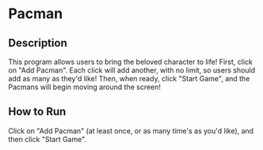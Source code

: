 # Pacman

## Description
This program allows users to bring the beloved character to life! First, click on "Add Pacman". Each click will add another, with no limit, so users should add as many as they'd like! Then, when ready, click "Start Game", and the Pacmans will begin moving around the screen!

## How to Run
Click on "Add Pacman" (at least once, or as many time's as you'd like), and then click "Start Game".
